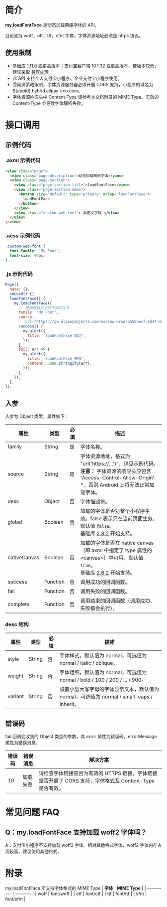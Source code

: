 # 简介

**my.loadFontFace** 是动态加载网络字体的 API。

目前支持 woff，otf，ttf，sfnt 字体，字体资源地址必须是 https 协议。

## 使用限制

- 基础库 [1.11.0](https://opendocs.alipay.com/mini/framework/lib) 或更高版本；支付宝客户端 10.1.32 或更高版本，若版本较低，建议采取 [兼容处理](https://opendocs.alipay.com/mini/framework/compatibility)。
- 此 API 支持个人支付宝小程序、企业支付宝小程序使用。
- 受同源策略限制，字体资源服务器必须开启 CORS 支持，小程序的域名为 ${appId}.hybrid.alipay-eco.com。
- 字体资源响应头中 Content-Type 请参考本文档附录的 MIME Type。无效的 Content-Type 会导致字体解析失败。

# 接口调用

## 示例代码

### .axml 示例代码

```html
<view class="page">
  <view class="page-description">动态加载网络字体</view>
  <view class="page-section">
    <view class="page-section-title">loadFontFace</view>
    <view class="page-section-demo">
      <button size="default" type="primary" onTap="loadFontFace">
        loadFontFace
      </button>
    </view>
    <view class="custom-web-font"> 自定义字体 </view>
  </view>
</view>
```

### .acss 示例代码

```css
.custom-web-font {
  font-family: 'My Font';
  font-size: 40px;
}
```

### .js 示例代码

```javascript
Page({
  data: {},
  onLoad() {},
  loadFontFace() {
    my.loadFontFace({
      // 替换成自定义的字体和文件
      family: 'My Font',
      source:
        'url("https://gw.alipayobjects.com/os/bmw-prod/b558eecf-5d4f-4481-9e61-ad6fd241857a.ttf")',
      success() {
        my.alert({
          title: 'loadFontFace 成功',
        });
      },
      fail: err => {
        my.alert({
          title: 'loadFontFace 失败',
          content: JSON.stringify(err),
        });
      },
    });
  },
});
```

## 入参

入参为 Object 类型，属性如下：

| **属性** | **类型** | **必填** | **描述** |
| --- | --- | --- | --- |
| family | String | 是 | 字体名称。 |
| source | String | 是 | 字体资源地址，格式为 "url('https://...')"，详见示例代码。<br/>**注意：** 字体资源的响应头应包含 'Access-Control-Allow-Origin': *，否则 Android 上将无法正常加载字体。 |
| desc | Object | 否 | 字体描述符。 |
| global | Boolean | 否 | 加载的字体是否对整个小程序生效。false 表示只在当前页面生效，默认值 `false`。<br>基础库 [2.8.2](https://opendocs.alipay.com/mini/framework/lib-upgrade-v2) 开始支持。 |
| nativeCanvas | Boolean | 否 | 加载的字体是否在 native canvas （即 axml 中指定了 type 属性的 \<canvas\>）中可用，默认值 `true`。<br>基础库 [2.6.2](https://opendocs.alipay.com/mini/framework/lib-upgrade-v2) 开始支持。 |
| success | Function | 否 | 调用成功的回调函数。 |
| fail | Function | 否 | 调用失败的回调函数。 |
| complete | Function | 否 | 调用结束的回调函数（调用成功、失败都会执行）。 |

### desc 结构

| **属性** | **类型** | **必填** | **描述** |
| --- | --- | --- | --- |
| style | String | 否 | 字体样式，默认值为 normal，可选值为 normal / italic / oblique。 |
| weight | String | 否 | 字体粗细，默认值为 normal，可选值为 normal / bold / 100 / 200 / ... / 900。 |
| variant | String | 否 | 设置小型大写字母的字体显示文本，默认值为 normal，可选值为 normal / small-caps / inherit。 |

## 错误码

fail 回调会收到的 Object 类型的参数，其 error 属性为错误码，errorMessage 属性为错误消息。

| **错误码** | **错误消息** | **解决方案**                          |
| ---------- | -------- | ------------------------------------- |
| 10         | 加载失败 | 请检查字体链接是否为有效的 HTTPS 链接，字体链接是否开启了 CORS 支持，字体格式及 Content-Type 是否有效。 |

# 常见问题 FAQ

## Q：my.loadFontFace 支持加载 woff2 字体吗？
A：支付宝小程序不支持加载 woff2 字体。相对其他格式字体，woff2 字体内存占用较高，建议使用其他格式。

# 附录
my.loadFontFace 所支持字体格式的 MIME Type
| **字体** | **MIME Type** |
| ---------- | -------- |
| woff         | font/woff |
| otf         | font/otf |
| ttf         | font/ttf |
| sfnt         | font/sfnt |
